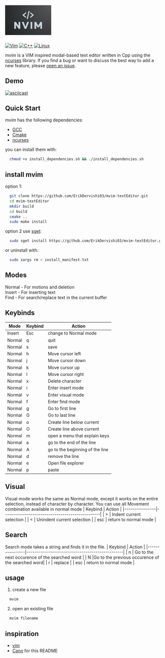 # <img src="screenshot/logo_nvim.png" alt="nvim logo" width="150"/>

[![Vim](https://img.shields.io/badge/VIM-%2311AB00.svg?style=plastic&logo=vim&logoColor=white)](https://img.shields.io/badge/VIM-%2311AB00.svg?style=plastic&logo=vim&logoColor=white)
[![C++](https://img.shields.io/badge/c++-%2300599C.svg?style=plastic&logo=c%2B%2B&logoColor=white)](https://img.shields.io/badge/c++-%2300599C.svg?style=plastic&logo=c%2B%2B&logoColor=white)
[![Linux](https://img.shields.io/badge/Linux-FCC624?style=plastic&logo=linux&logoColor=black)](https://img.shields.io/badge/Linux-FCC624?style=plastic&logo=linux&logoColor=black)

mvim is a VIM inspired modal-based text editor written in Cpp using the [ncurses](https://opensource.apple.com/source/old_ncurses/old_ncurses-1/ncurses/test/ncurses.c.auto.html) library.
If you find a bug or want to discuss the best way to add a new feature, please
[open an issue](https://github.com/ErikDervishi03/mvim-textEditor/issues/new/choose).

## Demo
[![asciicast](https://asciinema.org/a/2cxeDudipJMdx0PSHeL8FVybe.svg)](https://asciinema.org/a/2cxeDudipJMdx0PSHeL8FVybe)

## Quick Start
mvim has the following dependencies:
- [GCC](https://gcc.gnu.org/)
- [Cmake](https://cmake.org/)
- [ncurses](https://opensource.apple.com/source/old_ncurses/old_ncurses-1/ncurses/test/ncurses.c.auto.html)

you can install them with:
```sh
  chmod +x install_dependencies.sh && ./install_dependencies.sh
```
## install mvim
option 1:
```sh
  git clone https://github.com/ErikDervishi03/mvim-textEditor.git
  cd mvim-textEditor
  mkdir build
  cd build
  cmake ..
  sudo make install
```
option 2 use [sget](https://github.com/d99kris/sget):
```sh
  sudo sget install https://github.com/ErikDervishi03/mvim-textEditor.git
```
or uninstall with:
```sh
  sudo xargs rm < install_manifest.txt
```
## Modes
Normal - For motions and deletion \
Insert - For inserting text \
Find -   For search/replace text in the current buffer 

## Keybinds
|Mode  | Keybind        | Action                                          |
|------|----------------|-------------------------------------------------|
|Insert| Esc            | change to Normal mode                           |
|Normal| q              | quit                                            |
|Normal| s              | save                                            |
|Normal| h              | Move cursor left                                |
|Normal| j              | Move cursor down                                |
|Normal| k              | Move cursor up                                  |
|Normal| l              | Move cursor right                               |
|Normal| x              | Delete character                                |
|Normal| i              | Enter insert mode                               |
|Normal| v              | Enter visual mode                               |
|Normal| f              | Enter find mode                                 |
|Normal| g              | Go to first line                                |
|Normal| G              | Go to last line                                 |
|Normal| o              | Create line below current                       |
|Normal| O              | Create line above current                       |
|Normal| m              | open a menu that explain keys                   |
|Normal| a              | go to the end of the line                       |
|Normal| A              | go to the beginning of the line                 |
|Normal| d              | remove the line                                 |
|Normal| e              | Open file explorer                              |
|Normal| p              | paste                                           |

## Visual
Visual mode works the same as Normal mode, except it works on the entire selection, instead of character by character.
You can use all Movement combination available in normal mode
| Keybind        | Action                                          |
|----------------|-------------------------------------------------|
| >              | Indent current selection                        |
| <              | Unindent current selection                      |
| esc            | return to normal mode                           |

## Search
Search mode takes a string and finds it in the file.
| Keybind        | Action                                          |
|----------------|-------------------------------------------------|
| n              | Go to the next occurence of the searched word   |
| N              |Go to the previous occurence of the searched word|
| r              | replace                                         |
| esc            | return to normal mode                           |

## usage
1. create a new file
```sh
  mvim
```

2. open an existing file
```sh
  mvim filename
```

## inspiration
- [vim](https://github.com/vim/vim)
- [Cano](https://github.com/CobbCoding1/Cano?tab=readme-ov-file) for this README
